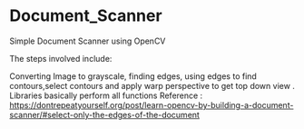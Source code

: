 # Document_Scanner
Simple Document Scanner using OpenCV

The steps involved include:

Converting Image to grayscale, finding edges, using edges to find contours,select contours and apply warp perspective to get top down view .
Libraries basically perform all functions
Reference : https://dontrepeatyourself.org/post/learn-opencv-by-building-a-document-scanner/#select-only-the-edges-of-the-document
